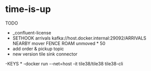 # time-is-up


TODO
- _confluent-license
- SETHOOK arrivals kafka://host.docker.internal:29092/ARRIVALS NEARBY mover FENCE ROAM unmoved * 50
- add order & pickup topic
- new version tile sink connector

-KEYS * 
-docker run --net=host -it tile38/tile38 tile38-cli